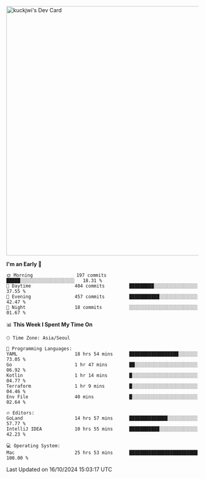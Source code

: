 <a href="https://app.daily.dev/kuckhwancho"><img src="https://api.daily.dev/devcards/v2/efef39c8028947428b3c0b486b9cd9b6.png?r=iz2&type=wide" width="652" alt="kuckjwi's Dev Card"/></a>

<!--START_SECTION:waka-->
**I'm an Early 🐤** 

```text
🌞 Morning                197 commits         █████░░░░░░░░░░░░░░░░░░░░   18.31 % 
🌆 Daytime                404 commits         █████████░░░░░░░░░░░░░░░░   37.55 % 
🌃 Evening                457 commits         ███████████░░░░░░░░░░░░░░   42.47 % 
🌙 Night                  18 commits          ░░░░░░░░░░░░░░░░░░░░░░░░░   01.67 % 
```


📊 **This Week I Spent My Time On** 

```text
🕑︎ Time Zone: Asia/Seoul

💬 Programming Languages: 
YAML                     18 hrs 54 mins      ██████████████████░░░░░░░   73.05 % 
Go                       1 hr 47 mins        ██░░░░░░░░░░░░░░░░░░░░░░░   06.92 % 
Kotlin                   1 hr 14 mins        █░░░░░░░░░░░░░░░░░░░░░░░░   04.77 % 
Terraform                1 hr 9 mins         █░░░░░░░░░░░░░░░░░░░░░░░░   04.46 % 
Env File                 40 mins             █░░░░░░░░░░░░░░░░░░░░░░░░   02.64 % 

🔥 Editors: 
GoLand                   14 hrs 57 mins      ██████████████░░░░░░░░░░░   57.77 % 
IntelliJ IDEA            10 hrs 55 mins      ███████████░░░░░░░░░░░░░░   42.23 % 

💻 Operating System: 
Mac                      25 hrs 53 mins      █████████████████████████   100.00 % 
```


 Last Updated on 16/10/2024 15:03:17 UTC
<!--END_SECTION:waka-->
